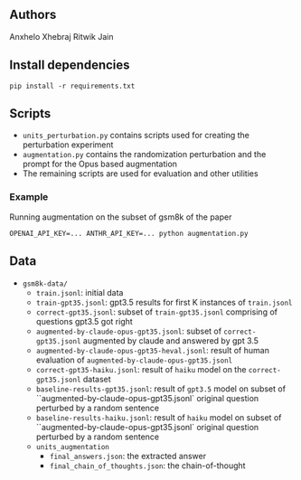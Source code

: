 ## Authors
Anxhelo Xhebraj
Ritwik Jain

## Install dependencies
```
pip install -r requirements.txt
```

## Scripts
- `units_perturbation.py` contains scripts used for creating the perturbation
  experiment
- `augmentation.py` contains the randomization perturbation and the prompt for the Opus based augmentation
- The remaining scripts are used for evaluation and other utilities

### Example

Running augmentation on the subset of gsm8k of the paper
```
OPENAI_API_KEY=... ANTHR_API_KEY=... python augmentation.py
```

## Data

- `gsm8k-data/`
    - `train.jsonl`: initial data
    - `train-gpt35.jsonl`: gpt3.5 results for first K instances of `train.jsonl`
    - `correct-gpt35.jsonl`: subset of `train-gpt35.jsonl` comprising of questions gpt3.5 got right
    - `augmented-by-claude-opus-gpt35.jsonl`: subset of `correct-gpt35.jsonl` augmented by claude and answered by gpt 3.5
    - `augmented-by-claude-opus-gpt35-heval.jsonl`: result of human evaluation of `augmented-by-claude-opus-gpt35.jsonl`
    - `correct-gpt35-haiku.jsonl`: result of `haiku` model on the `correct-gpt35.jsonl` dataset
    - `baseline-results-gpt35.jsonl`: result of `gpt3.5` model on subset of ``augmented-by-claude-opus-gpt35.jsonl` original question perturbed by a random sentence
    - `baseline-results-haiku.jsonl`: result of `haiku` model on subset of ``augmented-by-claude-opus-gpt35.jsonl` original question perturbed by a random sentence
    - `units_augmentation`
        - `final_answers.json`: the extracted answer
        - `final_chain_of_thoughts.json`: the chain-of-thought

